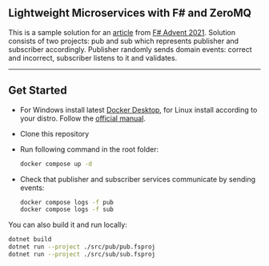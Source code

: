 ## Lightweight Microservices with F# and ZeroMQ

This is a sample solution for an [article](https://danylomeister.blog/2021/12/15/lightweight-microservices-with-fsharp-and-zeromq) from [F# Advent 2021](https://sergeytihon.com/2021/10/18/f-advent-calendar-2021/). Solution consists of two projects: pub and sub which represents publisher and subscriber accordingly. Publisher randomly sends domain events: correct and incorrect, subscriber listens to it and validates.

------

## Get Started

- For Windows install latest  [Docker Desktop](https://www.docker.com/products/docker-desktop), for Linux install according to your distro. Follow the [official manual](https://docs.docker.com/engine/install/ubuntu/).

- Clone this repository 

- Run following command in the root folder:
  ```sh
  docker compose up -d
  ```

- Check that publisher and subscriber services communicate by sending events:
  ```sh
  docker compose logs -f pub
  docker compose logs -f sub
  ```

You can also build it and run locally:
  ```sh
  dotnet build
  dotnet run --project ./src/pub/pub.fsproj
  dotnet run --project ./src/sub/sub.fsproj
  ```